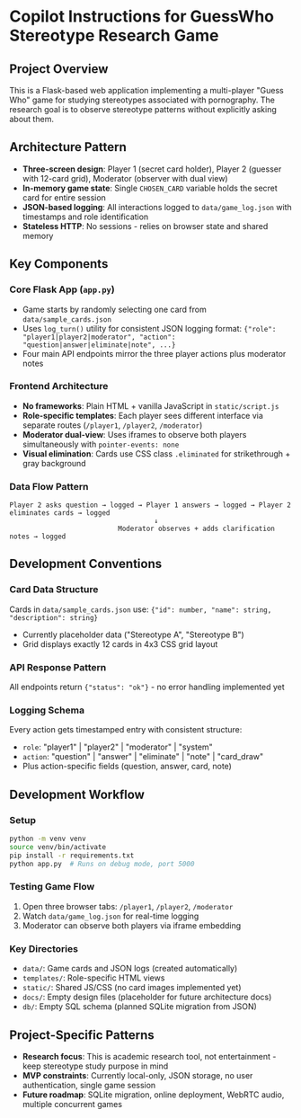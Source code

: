 # Copilot Instructions for GuessWho Stereotype Research Game

## Project Overview

This is a Flask-based web application implementing a multi-player "Guess Who" game for studying stereotypes associated with pornography. The research goal is to observe stereotype patterns without explicitly asking about them.

## Architecture Pattern

- **Three-screen design**: Player 1 (secret card holder), Player 2 (guesser with 12-card grid), Moderator (observer with dual view)
- **In-memory game state**: Single `CHOSEN_CARD` variable holds the secret card for entire session
- **JSON-based logging**: All interactions logged to `data/game_log.json` with timestamps and role identification
- **Stateless HTTP**: No sessions - relies on browser state and shared memory

## Key Components

### Core Flask App (`app.py`)

- Game starts by randomly selecting one card from `data/sample_cards.json`
- Uses `log_turn()` utility for consistent JSON logging format: `{"role": "player1|player2|moderator", "action": "question|answer|eliminate|note", ...}`
- Four main API endpoints mirror the three player actions plus moderator notes

### Frontend Architecture

- **No frameworks**: Plain HTML + vanilla JavaScript in `static/script.js`
- **Role-specific templates**: Each player sees different interface via separate routes (`/player1`, `/player2`, `/moderator`)
- **Moderator dual-view**: Uses iframes to observe both players simultaneously with `pointer-events: none`
- **Visual elimination**: Cards use CSS class `.eliminated` for strikethrough + gray background

### Data Flow Pattern

```
Player 2 asks question → logged → Player 1 answers → logged → Player 2 eliminates cards → logged
                                    ↓
                           Moderator observes + adds clarification notes → logged
```

## Development Conventions

### Card Data Structure

Cards in `data/sample_cards.json` use: `{"id": number, "name": string, "description": string}`

- Currently placeholder data ("Stereotype A", "Stereotype B")
- Grid displays exactly 12 cards in 4x3 CSS grid layout

### API Response Pattern

All endpoints return `{"status": "ok"}` - no error handling implemented yet

### Logging Schema

Every action gets timestamped entry with consistent structure:

- `role`: "player1" | "player2" | "moderator" | "system"
- `action`: "question" | "answer" | "eliminate" | "note" | "card_draw"
- Plus action-specific fields (question, answer, card, note)

## Development Workflow

### Setup

```bash
python -m venv venv
source venv/bin/activate
pip install -r requirements.txt
python app.py  # Runs on debug mode, port 5000
```

### Testing Game Flow

1. Open three browser tabs: `/player1`, `/player2`, `/moderator`
2. Watch `data/game_log.json` for real-time logging
3. Moderator can observe both players via iframe embedding

### Key Directories

- `data/`: Game cards and JSON logs (created automatically)
- `templates/`: Role-specific HTML views
- `static/`: Shared JS/CSS (no card images implemented yet)
- `docs/`: Empty design files (placeholder for future architecture docs)
- `db/`: Empty SQL schema (planned SQLite migration from JSON)

## Project-Specific Patterns

- **Research focus**: This is academic research tool, not entertainment - keep stereotype study purpose in mind
- **MVP constraints**: Currently local-only, JSON storage, no user authentication, single game session
- **Future roadmap**: SQLite migration, online deployment, WebRTC audio, multiple concurrent games
